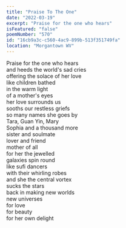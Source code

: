 ```yaml
---
title: "Praise To The One"
date: "2022-03-19"
excerpt: "Praise for the one who hears"
isFeatured: "false"
poemNumber: "570"
id: "16cb9a3c-c560-4ac9-899b-513f351749fa"
location: "Morgantown WV"
---
```


Praise for the one who hears  
and heeds the world's sad cries  
offering the solace of her love  
like children bathed  
in the warm light  
of a mother's eyes  
her love surrounds us  
sooths our restless griefs  
so many names she goes by  
Tara, Guan Yin, Mary  
Sophia and a thousand more  
sister and soulmate  
lover and friend  
mother of all  
for her the jewelled  
galaxies spin round  
like sufi dancers  
with their whirling robes  
and she the central vortex  
sucks the stars  
back in making new worlds  
new universes  
for love  
for beauty  
for her own delight
